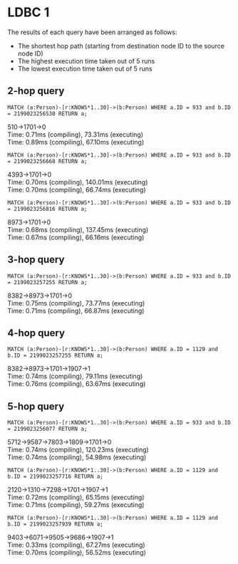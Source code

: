 # LDBC 1

The results of each query have been arranged as follows:
- The shortest hop path (starting from destination node ID to the source node ID)
- The highest execution time taken out of 5 runs
- The lowest execution time taken out of 5 runs

## 2-hop query

`MATCH (a:Person)-[r:KNOWS*1..30]->(b:Person) WHERE a.ID = 933 and b.ID = 2199023256530 RETURN a;`  

510->1701->0  
Time: 0.71ms (compiling), 73.31ms (executing)  
Time: 0.89ms (compiling), 67.10ms (executing)  

`MATCH (a:Person)-[r:KNOWS*1..30]->(b:Person) WHERE a.ID = 933 and b.ID = 2199023256668 RETURN a;`  

4393->1701->0  
Time: 0.70ms (compiling), 140.01ms (executing)  
Time: 0.70ms (compiling), 66.74ms (executing)  

`MATCH (a:Person)-[r:KNOWS*1..30]->(b:Person) WHERE a.ID = 933 and b.ID = 2199023256816 RETURN a;`  

8973->1701->0  
Time: 0.68ms (compiling), 137.45ms (executing)  
Time: 0.67ms (compiling), 66.16ms (executing)  

## 3-hop query

`MATCH (a:Person)-[r:KNOWS*1..30]->(b:Person) WHERE a.ID = 933 and b.ID = 2199023257255 RETURN a;`  

8382->8973->1701->0  
Time: 0.75ms (compiling), 73.77ms (executing)  
Time: 0.71ms (compiling), 66.87ms (executing)  

## 4-hop query

`MATCH (a:Person)-[r:KNOWS*1..30]->(b:Person) WHERE a.ID = 1129 and b.ID = 2199023257255 RETURN a;`  

8382->8973->1701->1907->1  
Time: 0.74ms (compiling), 79.11ms (executing)  
Time: 0.76ms (compiling), 63.67ms (executing)  

## 5-hop query

`MATCH (a:Person)-[r:KNOWS*1..30]->(b:Person) WHERE a.ID = 933 and b.ID = 2199023256077 RETURN a;`  

5712->9587->7803->1809->1701->0  
Time: 0.74ms (compiling), 120.23ms (executing)  
Time: 0.74ms (compiling), 54.98ms (executing)  

`MATCH (a:Person)-[r:KNOWS*1..30]->(b:Person) WHERE a.ID = 1129 and b.ID = 2199023257716 RETURN a;`  

2120->1310->7298->1701->1907->1  
Time: 0.72ms (compiling), 65.15ms (executing)  
Time: 0.71ms (compiling), 59.27ms (executing)  

`MATCH (a:Person)-[r:KNOWS*1..30]->(b:Person) WHERE a.ID = 1129 and b.ID = 2199023257939 RETURN a;`  

9403->6071->9505->9686->1907->1  
Time: 0.33ms (compiling), 67.27ms (executing)  
Time: 0.70ms (compiling), 56.52ms (executing)  

